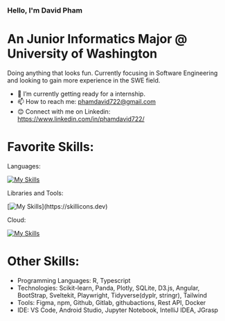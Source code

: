 ### Hello, I'm David Pham
# An Junior Informatics Major @ University of Washington
Doing anything that looks fun. Currently focusing in Software Engineering and looking to gain more experience in the SWE field.

- 🔭 I’m currently getting ready for a internship.  
- 📫 How to reach me: phamdavid722@gmail.com
- 😊 Connect with me on Linkedin: https://www.linkedin.com/in/phamdavid722/

# Favorite Skills: 
Languages: 

[![My Skills](https://skillicons.dev/icons?i=python,js,html,css,mysql,java)](https://skillicons.dev)

Libraries and Tools:

[![My Skills](https://skillicons.dev/icons?i=react,nodejs,express,mongodb,git,bash,)](https://skillicons.dev)

Cloud:

[![My Skills](https://skillicons.dev/icons?i=azure,firebase,gcp)](https://skillicons.dev)

# Other Skills:
- Programming Languages: R, Typescript
- Technologies: Scikit-learn, Panda, Plotly, SQLite, D3.js, Angular, BootStrap, Sveltekit, Playwright, Tidyverse(dyplr, stringr), Tailwind
- Tools: Figma, npm, Github, Gitlab, githubactions, Rest API, Docker
- IDE: VS Code, Android Studio, Jupyter Notebook, IntelliJ IDEA, JGrasp
